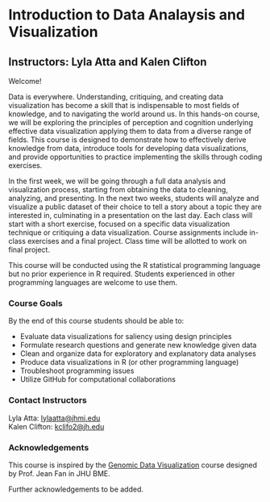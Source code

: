 # Introduction to Data Analaysis and Visualization
## Instructors: Lyla Atta and Kalen Clifton


Welcome! 

Data is everywhere. Understanding, critiquing, and creating data visualization has become a skill that is indispensable to most fields of knowledge, and to navigating the world around us. In this hands-on course, we will be exploring the principles of perception and cognition underlying effective data visualization applying them to data from a diverse range of fields. This course is designed to demonstrate how to effectively derive knowledge from data, introduce tools for developing data visualizations, and provide opportunities to practice implementing the skills through coding exercises. 

In the first week, we will be going through a full data analysis and visualization process, starting from obtaining the data to cleaning, analyzing, and presenting. In the next two weeks, students will analyze and visualize a public dataset of their choice to tell a story about a topic they are interested in, culminating in a presentation on the last day. Each class will start with a short exercise, focused on a specific data visualization technique or critiquing a data visualization. Course assignments include in-class exercises and a final project. Class time will be allotted to work on final project. 

This course will be conducted using the R statistical programming language but no prior experience in R required. Students experienced in other programming languages are welcome to use them. 

### Course Goals
By the end of this course students should be able to: 
- Evaluate data visualizations for saliency using design principles
- Formulate research questions and generate new knowledge given data
- Clean and organize data for exploratory and explanatory data analyses
- Produce data visualizations in R (or other programming language)
- Troubleshoot programming issues
- Utilize GitHub for computational collaborations


### Contact Instructors 
Lyla Atta: lylaatta@jhmi.edu  <br>
Kalen Clifton: kclifo2@jh.edu

### Acknowledgements 
This course is inspired by the [Genomic Data Visualization](https://jef.works/genomic-data-visualization-2022/) course designed by Prof. Jean Fan in JHU BME. 

Further acknowledgements to be added. 


